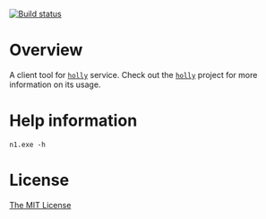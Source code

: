 [![Build status](https://ci.appveyor.com/api/projects/status/h7u8o40ehbd1jfwt/branch/master?svg=true)](https://ci.appveyor.com/project/flowerinthenight/n1/branch/master)

# Overview

A client tool for [`holly`](https://github.com/flowerinthenight/holly) service. Check out the [`holly`](https://github.com/flowerinthenight/holly) project for more information on its usage.

# Help information

```
n1.exe -h
```

# License

[The MIT License](./LICENSE.md)
